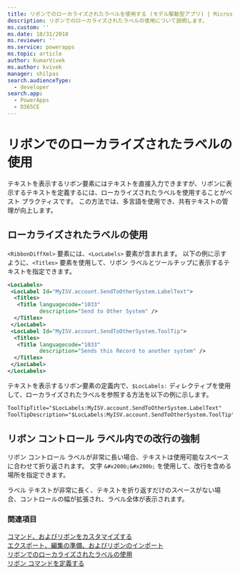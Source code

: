 ```yaml
---
title: リボンでのローカライズされたラベルを使用する (モデル駆動型アプリ) | Microsoft Docs
description: リボンでのローカライズされたラベルの使用について説明します。
ms.custom: ''
ms.date: 10/31/2018
ms.reviewer: ''
ms.service: powerapps
ms.topic: article
author: KumarVivek
ms.author: kvivek
manager: shilpas
search.audienceType:
  - developer
search.app:
  - PowerApps
  - D365CE
---
```

# <a name="use-localized-labels-with-ribbons"></a>リボンでのローカライズされたラベルの使用

<!-- https://docs.microsoft.com/en-us/dynamics365/customer-engagement/developer/customize-dev/use-localized-labels-ribbons -->

テキストを表示するリボン要素にはテキストを直接入力できますが、リボンに表示するテキストを定義するには、ローカライズされたラベルを使用することがベスト プラクティスです。 この方法では、多言語を使用でき、共有テキストの管理が向上します。  
  
## <a name="using-localized-labels"></a>ローカライズされたラベルの使用  
 `<RibbonDiffXml>` 要素には、`<LocLabels>` 要素が含まれます。 以下の例に示すように、`<Titles>` 要素を使用して、リボン ラベルとツールチップに表示するテキストを指定できます。  
  
```xml  
<LocLabels>  
 <LocLabel Id="MyISV.account.SendToOtherSystem.LabelText">  
  <Titles>  
   <Title languagecode="1033"  
          description="Send to Other System" />  
  </Titles>  
 </LocLabel>  
 <LocLabel Id="MyISV.account.SendToOtherSystem.ToolTip">  
  <Titles>  
   <Title languagecode="1033"  
          description="Sends this Record to another system" />  
  </Titles>  
 </LocLabel>  
</LocLabels>  
```  
  
 テキストを表示するリボン要素の定義内で、`$LocLabels:` ディレクティブを使用して、ローカライズされたラベルを参照する方法を以下の例に示します。  
  
```xml  
ToolTipTitle="$LocLabels:MyISV.account.SendToOtherSystem.LabelText"  
ToolTipDescription="$LocLabels:MyISV.account.SendToOtherSystem.ToolTip"  
```  
  
## <a name="force-a-line-break-in-a-ribbon-control-label"></a>リボン コントロール ラベル内での改行の強制  
 リボン コントロール ラベルが非常に長い場合、テキストは使用可能なスペースに合わせて折り返されます。 文字 `&#x200b;&#x200b;` を使用して、改行を含める場所を指定できます。  
  
 ラベル テキストが非常に長く、テキストを折り返すだけのスペースがない場合、コントロールの幅が拡張され、ラベル全体が表示されます。  
  
### <a name="see-also"></a>関連項目  
 [コマンド、およびリボンをカスタマイズする](customize-commands-ribbon.md)   
 [エクスポート、編集の準備、およびリボンのインポート](export-prepare-edit-import-ribbon.md)   
 [リボンでのローカライズされたラベルの使用](use-localized-labels-ribbons.md)   
 [リボン コマンドを定義する](define-ribbon-commands.md)
